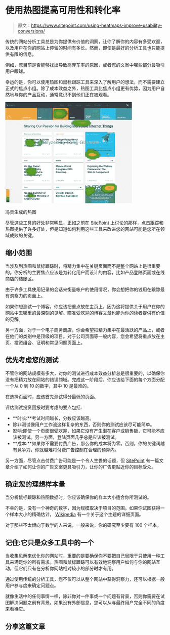# 使用热图提高可用性和转化率

> 原文：<https://www.sitepoint.com/using-heatmaps-improve-usability-conversions/>

传统的网站分析工具总是为你提供有价值的洞察，让你了解你的内容有多受欢迎，以及用户在你的网站上停留的时间有多长。然而，即使是最好的分析工具也只能提供有限的信息。

例如，您目前是否能够找出导致高弃车率的原因，或者您的文案中哪些部分最吸引用户眼球。

幸运的是，你可以使用热图和鼠标跟踪工具来深入了解用户的想法，而不需要建立正式的焦点小组。除了成本效益之外，热图工具比焦点小组更有优势，因为用户自然地与你的产品互动，通常意识不到他们正在被观看。

![Heatmaps generated by Feng Gui](img/39266cb7cc87081e039ac1eefdd4244d.png)

冯贵生成的热图

尽管这些工具的好处非常明显，正如之前在 [SitePoint](https://www.sitepoint.com/content-research-click-tracking-heatmaps-recordings/) 上讨论的那样，点击跟踪和热图提供了许多好处，但是知道如何利用这些工具来改进您的网站可能是您所在领域成败的关键。

## 缩小范围

当涉及到热图和鼠标跟踪时，将精力集中在关键页面而不是整个网站上是很重要的。你分析的主要焦点应该是为转化用户而设计的内容，比如产品登陆页面或在线商店的结账区。

由于许多工具使用记录的会话来衡量帐户的使用情况，你会想把你的钱用在跟踪最有洞察力的页面上。

如果你想测试一个博客，你应该把重点放在主页上，因为这将提供关于用户在你的网站中去哪里的最深刻的见解。瞄准受欢迎的博客文章也能为你的读者提供有价值的见解。

另一方面，对于一个电子商务商店，你会希望把精力集中在最活跃的产品上，或者在他们的类别中是顶级的项目。对于公司页面等一般内容，您会希望将重点放在主页、投资组合、证明和常见问题页面上。

## 优先考虑您的测试

不管你的网站规模有多大，对你的测试进行成本效益分析总是很重要的，以确保你没有把精力放在网站的错误领域。完成这一阶段后，你应该给下面的每个方面分配一个从 0 到 10 的数字，其中 10 是最难的。

在选择页面时，应该首先测试得分最低的页面。

评估测试投资回报时要考虑的要点包括:

*   **时长:**考试时间越长，分数应该越高。
*   除非测试像用户工作流这样复杂的东西，否则你的测试应该尽可能简单。
*   影响:即使一个页面很受欢迎，如果它没有产生潜在客户或销售额，它可能不应该被测试。另一方面，登陆页面几乎总是应该被测试。
*   **成本:**如果你不需要付费广告，那么你的成本将为零。否则，你的关键词越有竞争力，你就越难将付费广告控制在合理的预算内。

另一方面，尽管点击付费广告可能是一个令人生畏的话题，但 [SitePoint](https://www.sitepoint.com/create-ads-people-want-click/) 有一篇文章介绍了如何让你的广告文案更具吸引力，让你的广告更贴近你的目标受众。

## 确定您的理想样本量

当分析鼠标跟踪和热图数据时，你应该确保你的样本大小适合你所测试的。

不幸的是，没有一个神奇的数字，因为规模取决于项目的范围。如果你试图获得一个样本大小的精确估计， [Wikipedia](http://en.wikipedia.org/wiki/Sample_size_determination) 有一个关于这个主题的详细页面。

对于那些不太倾向于数学的人来说，一般来说，你的研究至少要有 100 个样本。

## 记住:它只是众多工具中的一个

当收集见解来优化你的网站时，重要的是要确保你不要把自己局限于只使用一种工具来满足你的所有需求。热图和鼠标跟踪可以有效地洞察用户如何与你的网站互动，但它们只有在分析你网站相对较小的部分时才有用。

通过使用传统的分析工具，您不仅可以从整个网站中获得洞察力，还可以根据一般用户参与度来确定问题点。

就像生活中的任何事情一样，除非你对一件事或一个问题有背景，否则你需要在试图解决问题之前有背景。如果没有外部信息，您可以从与最终用户完全不同的角度来看待它。

## 分享这篇文章